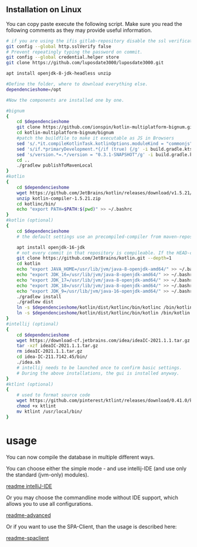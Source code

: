 ## Installation on Linux

You can copy paste execute the following script.
Make sure you read the following comments as they may provide useful information.

```bash
# if you are using the ifis gitlab-repository disable the ssl verification, because the ifis-git uses incorrect ssl.
git config --global http.sslVerify false
# Prevent repeatingly typing the password on commit.
git config --global credential.helper store
git clone https://github.com/luposdate3000/luposdate3000.git

apt install openjdk-8-jdk-headless unzip

#Define the folder, where to download everything else.
dependencieshome=/opt

#Now the components are installed one by one.

#bignum
{
    cd $dependencieshome
    git clone https://github.com/ionspin/kotlin-multiplatform-bignum.git
    cd kotlin-multiplatform-bignum/bignum
    #patch the buildfile to make it executable as JS in Browsers
    sed 's/.*it.compileKotlinTask.kotlinOptions.moduleKind = "commonjs"//g' -i build.gradle.kts
    sed 's/if.*primaryDevelopment.*{/if (true) {/g' -i build.gradle.kts
    sed 's/version.*=.*/version = "0.3.1-SNAPSHOT"/g' -i build.gradle.kts
    cd ..
    ./gradlew publishToMavenLocal
}
#kotlin
{
    cd $dependencieshome
    wget https://github.com/JetBrains/kotlin/releases/download/v1.5.21/kotlin-compiler-1.5.21.zip
    unzip kotlin-compiler-1.5.21.zip
    cd kotlinc/bin/
    echo "export PATH=$PATH:$(pwd)" >> ~/.bashrc
}
#kotlin (optional)
{
    cd $dependencieshome
    # the default settings use an precompiled-compiler from maven-repository such that this is not necessary

    apt install openjdk-16-jdk
    # not every commit in that repository is compileable. If the HEAD-commit does not work try another commit or another branch
    git clone https://github.com/JetBrains/kotlin.git --depth=1
    cd kotlin
    echo "export JAVA_HOME=/usr/lib/jvm/java-8-openjdk-amd64/" >> ~/.bashrc
    echo "export JDK_16=/usr/lib/jvm/java-8-openjdk-amd64/" >> ~/.bashrc
    echo "export JDK_17=/usr/lib/jvm/java-8-openjdk-amd64/" >> ~/.bashrc
    echo "export JDK_18=/usr/lib/jvm/java-8-openjdk-amd64/" >> ~/.bashrc
    echo "export JDK_9=/usr/lib/jvm/java-16-openjdk-amd64/" >> ~/.bashrc
    ./gradlew install
    ./gradlew dist
    ln -s $dependencieshome/kotlin/dist/kotlinc/bin/kotlinc /bin/kotlinc
    ln -s $dependencieshome/kotlin/dist/kotlinc/bin/kotlin /bin/kotlin
}
#intellij (optional)
{
    cd $dependencieshome
    wget https://download-cf.jetbrains.com/idea/ideaIC-2021.1.1.tar.gz
    tar -xzf ideaIC-2021.1.1.tar.gz
    rm ideaIC-2021.1.1.tar.gz
    cd idea-IC-211.7142.45/bin/
    ./idea.sh
    # intellij needs to be launched once to confirm basic settings.
    # During the above installations, the gui is installed anyway.
}
#ktlint (optional)
{
    # used to format source code
    wget https://github.com/pinterest/ktlint/releases/download/0.41.0/ktlint
    chmod +x ktlint
    mv ktlint /usr/local/bin/
}
```

# usage

You can now compile the database in multiple different ways.

You can choose either the simple mode - and use intellij-IDE (and use only the standard (jvm-only) modules).

[readme intelliJ-IDE](../README-usage-compile-intellij.md)

Or you may choose the commandline mode without IDE support, which allows you to use all configurations.

[readme-advanced](../README-usage-compile-advanced.md)

Or if you want to use the SPA-Client, than the usage is described here:

[readme-spaclient](../README-SPAClient.md)
